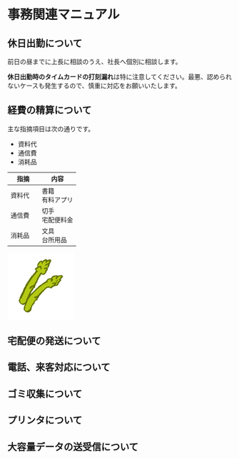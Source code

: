 # 事務関連マニュアル
## 休日出勤について
前日の昼までに上長に相談のうえ、社長へ個別に相談します。

**休日出勤時のタイムカードの打刻漏れ**は特に注意してください。最悪、認められないケースも発生するので、慎重に対応をお願いいたします。

## 経費の精算について
主な指摘項目は次の通りです。
- 資料代
- 通信費
- 消耗品

|指摘　　|内容
|--|--
|資料代　|書籍<br>有料アプリ
|通信費　|切手<br>宅配便料金
|消耗品　|文具<br>台所用品

![アスパラ](img/aspara.jpg)
## 宅配便の発送について
## 電話、来客対応について
## ゴミ収集について
## プリンタについて
## 大容量データの送受信について
